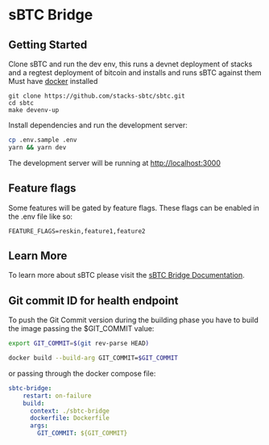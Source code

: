 # sBTC Bridge

## Getting Started

Clone sBTC and run the dev env, this runs a devnet deployment of stacks and a regtest deployment of bitcoin and installs and runs sBTC against them
Must have [docker](https://docs.docker.com/get-started/get-docker/) installed
```
git clone https://github.com/stacks-sbtc/sbtc.git
cd sbtc
make devenv-up
```

Install dependencies and run the development server:

```bash
cp .env.sample .env
yarn && yarn dev
```

The development server will be running at [http://localhost:3000](http://localhost:3000)

## Feature flags

Some features will be gated by feature flags. These flags can be enabled in the .env file like so:

```
FEATURE_FLAGS=reskin,feature1,feature2
```

## Learn More

To learn more about sBTC please visit the [sBTC Bridge Documentation](https://docs.stacks.co/concepts/sbtc).


## Git commit ID for health endpoint

To push the Git Commit version during the building phase you have to build the image passing the $GIT_COMMIT value:

```bash
export GIT_COMMIT=$(git rev-parse HEAD)

docker build --build-arg GIT_COMMIT=$GIT_COMMIT
```

or passing through the docker compose file:

```yaml
sbtc-bridge:
    restart: on-failure
    build:
      context: ./sbtc-bridge
      dockerfile: Dockerfile
      args:
        GIT_COMMIT: ${GIT_COMMIT}
```
